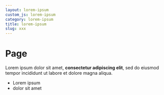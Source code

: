 ```yaml
---
layout: lorem-ipsum
custom_js: lorem-ipsum
category: lorem-ipsum
title: lorem-ipsum
slug: xxx
---
```

# Page

Lorem ipsum dolor sit amet, **consectetur adipiscing elit**, sed do eiusmod tempor incididunt ut labore et dolore magna aliqua.

*   Lorem ipsum
*   dolor sit amet
